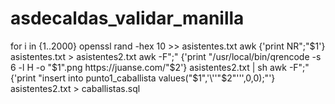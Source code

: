 # asdecaldas_validar_manilla

for i in {1..2000}
openssl rand -hex 10 >> asistentes.txt
awk {'print NR";"$1'} asistentes.txt > asistentes2.txt
awk -F";" {'print "/usr/local/bin/qrencode -s 6 -l H -o "$1".png https://juanse.com/"$2'} asistentes2.txt | sh
awk -F";" {'print "insert into punto1_caballista values("$1",'\''"$2"'\'',0,0);"'} asistentes2.txt > caballistas.sql

